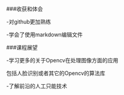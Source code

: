 ###收获和体会

-对github更加熟练

-学会了使用markdown编辑文件

###课程展望

-学习更多的关于Opencv在处理图像方面的应用

包括人脸识别或者其它的Opencv的算法库

-了解前沿的人工只能技术

